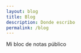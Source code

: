 ```yaml
---
layout: blog
title: Blog
description: Donde escribo
permalink: /blog
---
```


Mi bloc de notas público
